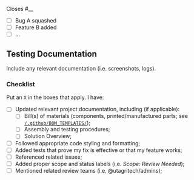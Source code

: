 Closes \#__

- [ ] Bug A squashed
- [ ] Feature B added
- [ ] ...

## Testing Documentation

Include any relevant documentation (i.e. screenshots, logs).

### Checklist
Put an `X` in the boxes that apply. I have:
- [ ] Updated relevant project documentation, including (if applicable):
  - [ ] Bill(s) of materials (components, printed/manufactured parts; see [`/.github/BOM_TEMPLATES/`](/.github/BOM_TEMPLATES/));
  - [ ] Assembly and testing procedures;
  - [ ] Solution Overview;
- [ ] Followed appropriate code styling and formatting;
- [ ] Added tests that prove my fix is effective or that my feature works;
- [ ] Referenced related issues;
- [ ] Added proper scope and status labels (i.e. *Scope: Review Needed*);
- [ ] Mentioned related review teams (i.e. @utagritech/admins);